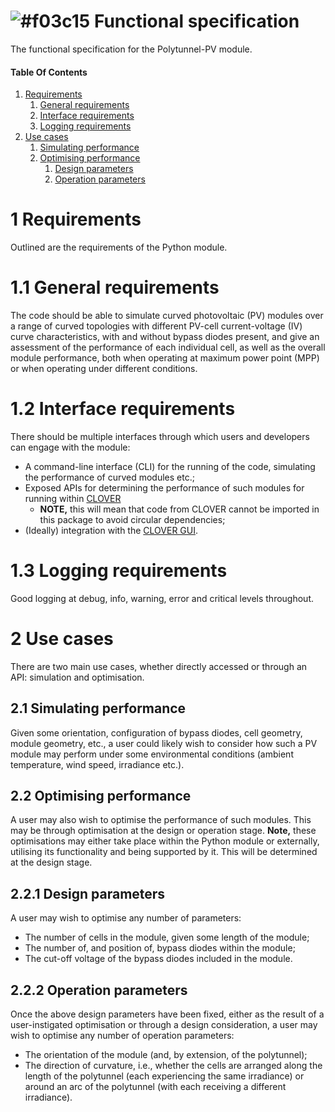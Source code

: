# ![#f03c15](https://placehold.co/15x15/E04606/E04606.png) Functional specification

The functional specification for the Polytunnel-PV module.

#### Table Of Contents

1. [Requirements](#1-requirements)
    1. [General requirements](#11-general-requirements)
    2. [Interface requirements](#12-interface-requirements)
    3. [Logging requirements](#13-logging-requirements)
2. [Use cases](#2-use-cases)
    1. [Simulating performance](#21-simulating-performance)
    2. [Optimising performance](#22-optimising-performance)
        1. [Design parameters](#221-design-parameters)
        2. [Operation parameters](#222-operation-parameters)

# 1 Requirements

Outlined are the requirements of the Python module.

# 1.1 General requirements

The code should be able to simulate curved photovoltaic (PV) modules over a range of curved topologies with different PV-cell current-voltage (IV) curve characteristics,
with and without bypass diodes present,
and give an assessment of the performance of each individual cell, as well as the overall module performance,
both when operating at maximum power point (MPP) or when operating under different conditions.

# 1.2 Interface requirements

There should be multiple interfaces through which users and developers can engage with the module:

* A command-line interface (CLI) for the running of the code, simulating the performance of curved modules etc.;
* Exposed APIs for determining the performance of such modules for running within [CLOVER](https://github.com/CLOVER-energy/CLOVER)
  * **NOTE,** this will mean that code from CLOVER cannot be imported in this package to avoid circular dependencies;
* (Ideally) integration with the [CLOVER GUI](https://github.com/CLOVER-energy/CLOVER-GUI).

# 1.3 Logging requirements

Good logging at debug, info, warning, error and critical levels throughout.

# 2 Use cases

There are two main use cases, whether directly accessed or through an API: simulation and optimisation.

## 2.1 Simulating performance

Given some orientation, configuration of bypass diodes, cell geometry, module geometry, etc., a user could likely wish to consider how such a PV module may perform under some environmental conditions (ambient temperature, wind speed, irradiance etc.).

## 2.2 Optimising performance

A user may also wish to optimise the performance of such modules. This may be through optimisation at the design or operation stage. **Note,** these optimisations may either take place within the Python module or externally, utilising its functionality and being supported by it. This will be determined at the design stage.

## 2.2.1 Design parameters

A user may wish to optimise any number of parameters:

* The number of cells in the module, given some length of the module;
* The number of, and position of, bypass diodes within the module;
* The cut-off voltage of the bypass diodes included in the module.

## 2.2.2 Operation parameters

Once the above design parameters have been fixed, either as the result of a user-instigated optimisation or through a design consideration, a user may wish to optimise any number of operation parameters:

* The orientation of the module (and, by extension, of the polytunnel);
* The direction of curvature, i.e., whether the cells are arranged along the length of the polytunnel (each experiencing the same irradiance) or around an arc of the polytunnel (with each receiving a different irradiance).
